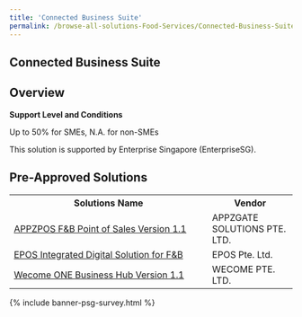 ```yaml
---
title: 'Connected Business Suite'
permalink: /browse-all-solutions-Food-Services/Connected-Business-Suite
---
```


## Connected Business Suite
## Overview

**Support Level and Conditions**

Up to 50% for SMEs, N.A. for non-SMEs

This solution is supported by Enterprise Singapore (EnterpriseSG).

## Pre-Approved Solutions

<table>
<tr>
<th style='width: auto;'><b>Solutions Name</b></th>
<th style='width: 30%;'><b>Vendor</b></th>
</tr>
<tr>
<td><a href='/productivity-solutions-grant/solutionrepo/201628309N-APPZPOS-F&B-Pont-of-Sls-v-11-FS' target='_blank'>APPZPOS F&B Point of Sales Version 1.1</a><br></td>
<td>APPZGATE SOLUTIONS PTE. LTD.</td>
</tr>
<tr>
<td><a href='/productivity-solutions-grant/solutionrepo/201529028W-EPOS-Intgrtd-Dgtl-SLN-for-F&B-FS' target='_blank'>EPOS Integrated Digital Solution for F&B</a><br></td>
<td>EPOS Pte. Ltd.</td>
</tr>
<tr>
<td><a href='/productivity-solutions-grant/solutionrepo/201814201R-Wcom-ONE-Busnss-Hub-v-11-FS' target='_blank'>Wecome ONE Business Hub Version 1.1</a><br></td>
<td>WECOME PTE. LTD.</td>
</tr>
</table>

{% include banner-psg-survey.html %}
